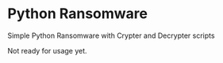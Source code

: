 # Python Ransomware

Simple Python Ransomware with Crypter and Decrypter scripts

Not ready for usage yet.
